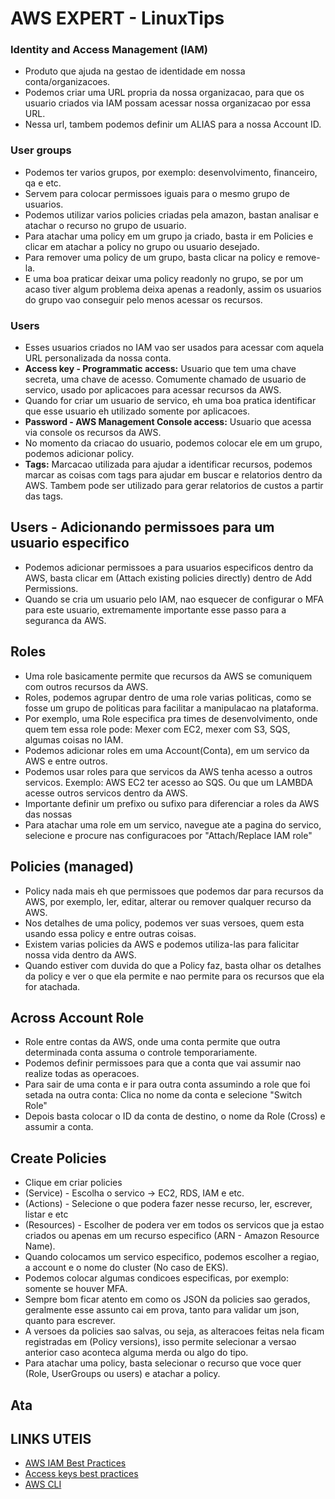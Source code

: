 # AWS EXPERT - LinuxTips

### Identity and Access Management (IAM)

- Produto que ajuda na gestao de identidade em nossa conta/organizacoes.
- Podemos criar uma URL propria da nossa organizacao, para que os usuario criados via IAM possam acessar nossa organizacao por essa URL.
- Nessa url, tambem podemos definir um ALIAS para a nossa Account ID.

### User groups

- Podemos ter varios grupos, por exemplo: desenvolvimento, financeiro, qa e etc.
- Servem para colocar permissoes iguais para o mesmo grupo de usuarios.
- Podemos utilizar varios policies criadas pela amazon, bastan analisar e atachar o recurso no grupo de usuario.
- Para atachar uma policy em um grupo ja criado, basta ir em Policies e clicar em atachar a policy no grupo ou usuario desejado.
- Para remover uma policy de um grupo, basta clicar na policy e remove-la.
- E uma boa praticar deixar uma policy readonly no grupo, se por um acaso tiver algum problema deixa apenas a readonly, assim os usuarios do grupo vao conseguir pelo menos acessar os recursos.

### Users

- Esses usuarios criados no IAM vao ser usados para acessar com aquela URL personalizada da nossa conta.
- **Access key - Programmatic access:** Usuario que tem uma chave secreta, uma chave de acesso. Comumente chamado de usuario de servico, usado por aplicacoes para acessar recursos da AWS.
- Quando for criar um usuario de servico, eh uma boa pratica identificar que esse usuario eh utilizado somente por aplicacoes.
- **Password - AWS Management Console access:** Usuario que acessa via console os recursos da AWS.
- No momento da criacao do usuario, podemos colocar ele em um grupo, podemos adicionar policy.
- **Tags:** Marcacao utilizada para ajudar a identificar recursos, podemos marcar as coisas com tags para ajudar em buscar e relatorios dentro da AWS. Tambem pode ser utilizado para gerar relatorios de custos a partir das tags.

## Users - Adicionando permissoes para um usuario especifico

- Podemos adicionar permissoes a para usuarios especificos dentro da AWS, basta clicar em (Attach existing policies directly) dentro de Add Permissions.
- Quando se cria um usuario pelo IAM, nao esquecer de configurar o MFA para este usuario, extremamente importante esse passo para a seguranca da AWS.

## Roles

- Uma role basicamente permite que recursos da AWS se comuniquem com outros recursos da AWS.
- Roles, podemos agrupar dentro de uma role varias politicas, como se fosse um grupo de politicas para facilitar a manipulacao na plataforma.
- Por exemplo, uma Role especifica pra times de desenvolvimento, onde quem tem essa role pode: Mexer com EC2, mexer com S3, SQS, algumas coisas no IAM.
- Podemos adicionar roles em uma Account(Conta), em um servico da AWS e entre outros.
- Podemos usar roles para que servicos da AWS tenha acesso a outros servicos. Exemplo: AWS EC2 ter acesso ao SQS. Ou que um LAMBDA acesse outros servicos dentro da AWS.
- Importante definir um prefixo ou sufixo para diferenciar a roles da AWS das nossas
- Para atachar uma role em um servico, navegue ate a pagina do servico, selecione e procure nas configuracoes por "Attach/Replace IAM role"

## Policies (managed)

- Policy nada mais eh que permissoes que podemos dar para recursos da AWS, por exemplo, ler, editar, alterar ou remover qualquer recurso da AWS.
- Nos detalhes de uma policy, podemos ver suas versoes, quem esta usando essa policy e entre outras coisas.
- Existem varias policies da AWS e podemos utiliza-las para falicitar nossa vida dentro da AWS.
- Quando estiver com duvida do que a Policy faz, basta olhar os detalhes da policy e ver o que ela permite e nao permite para os recursos que ela for atachada.

## Across Account Role

- Role entre contas da AWS, onde uma conta permite que outra determinada conta assuma o controle temporariamente.
- Podemos definir permissoes para que a conta que vai assumir nao realize todas as operacoes.
- Para sair de uma conta e ir para outra conta assumindo a role que foi setada na outra conta: Clica no nome da conta e selecione "Switch Role"
- Depois basta colocar o ID da conta de destino, o nome da Role (Cross) e assumir a conta.

## Create Policies

- Clique em criar policies
- (Service) - Escolha o servico -> EC2, RDS, IAM e etc.
- (Actions) - Selecione o que podera fazer nesse recurso, ler, escrever, listar e etc
- (Resources) - Escolher de podera ver em todos os servicos que ja estao criados ou apenas em um recurso especifico (ARN - Amazon Resource Name).
- Quando colocamos um servico especifico, podemos escolher a regiao, a account e o nome do cluster (No caso de EKS).
- Podemos colocar algumas condicoes especificas, por exemplo: somente se houver MFA.
- Sempre bom ficar atento em como os JSON da policies sao gerados, geralmente esse assunto cai em prova, tanto para validar um json, quanto para escrever.
- A versoes da policies sao salvas, ou seja, as alteracoes feitas nela ficam registradas em (Policy versions), isso permite selecionar a versao anterior caso aconteca alguma merda ou algo do tipo.
- Para atachar uma policy, basta selecionar o recurso que voce quer (Role, UserGroups ou users) e atachar a policy.

## Ata

## LINKS UTEIS

- [AWS IAM Best Practices](https://docs.aws.amazon.com/IAM/latest/UserGuide/best-practices.html)
- [Access keys best practices](https://medium.com/@ashishrajan/aws-security-best-practices-access-keys-cloudsecurity-facb20aa0db6)
- [AWS CLI](https://aws.amazon.com/cli/)
